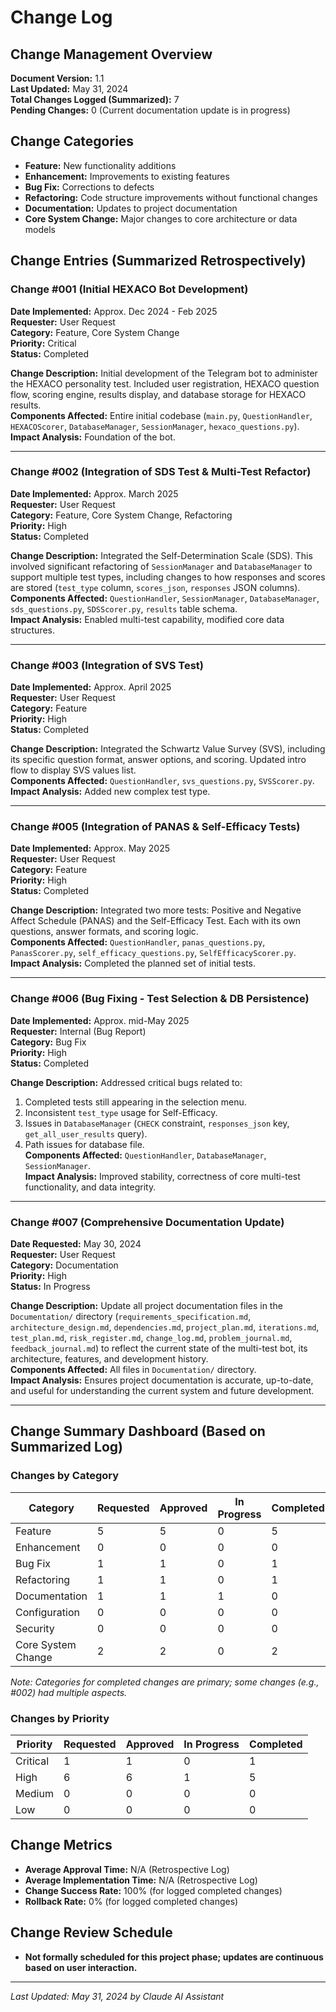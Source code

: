 # Change Log

## Change Management Overview
**Document Version:** 1.1  
**Last Updated:** May 31, 2024  
**Total Changes Logged (Summarized):** 7  
**Pending Changes:** 0 (Current documentation update is in progress)

## Change Categories
- **Feature:** New functionality additions
- **Enhancement:** Improvements to existing features
- **Bug Fix:** Corrections to defects
- **Refactoring:** Code structure improvements without functional changes
- **Documentation:** Updates to project documentation
- **Core System Change:** Major changes to core architecture or data models

## Change Entries (Summarized Retrospectively)

### Change #001 (Initial HEXACO Bot Development)
**Date Implemented:** Approx. Dec 2024 - Feb 2025  
**Requester:** User Request  
**Category:** Feature, Core System Change  
**Priority:** Critical  
**Status:** Completed  

**Change Description:** Initial development of the Telegram bot to administer the HEXACO personality test. Included user registration, HEXACO question flow, scoring engine, results display, and database storage for HEXACO results.  
**Components Affected:** Entire initial codebase (`main.py`, `QuestionHandler`, `HEXACOScorer`, `DatabaseManager`, `SessionManager`, `hexaco_questions.py`).  
**Impact Analysis:** Foundation of the bot.

---

### Change #002 (Integration of SDS Test & Multi-Test Refactor)
**Date Implemented:** Approx. March 2025  
**Requester:** User Request  
**Category:** Feature, Core System Change, Refactoring  
**Priority:** High  
**Status:** Completed  

**Change Description:** Integrated the Self-Determination Scale (SDS). This involved significant refactoring of `SessionManager` and `DatabaseManager` to support multiple test types, including changes to how responses and scores are stored (`test_type` column, `scores_json`, `responses` JSON columns).  
**Components Affected:** `QuestionHandler`, `SessionManager`, `DatabaseManager`, `sds_questions.py`, `SDSScorer.py`, `results` table schema.  
**Impact Analysis:** Enabled multi-test capability, modified core data structures.

---

### Change #003 (Integration of SVS Test)
**Date Implemented:** Approx. April 2025  
**Requester:** User Request  
**Category:** Feature  
**Priority:** High  
**Status:** Completed  

**Change Description:** Integrated the Schwartz Value Survey (SVS), including its specific question format, answer options, and scoring. Updated intro flow to display SVS values list.  
**Components Affected:** `QuestionHandler`, `svs_questions.py`, `SVSScorer.py`.  
**Impact Analysis:** Added new complex test type.

---



### Change #005 (Integration of PANAS & Self-Efficacy Tests)
**Date Implemented:** Approx. May 2025  
**Requester:** User Request  
**Category:** Feature  
**Priority:** High  
**Status:** Completed  

**Change Description:** Integrated two more tests: Positive and Negative Affect Schedule (PANAS) and the Self-Efficacy Test. Each with its own questions, answer formats, and scoring logic.  
**Components Affected:** `QuestionHandler`, `panas_questions.py`, `PanasScorer.py`, `self_efficacy_questions.py`, `SelfEfficacyScorer.py`.  
**Impact Analysis:** Completed the planned set of initial tests.

---

### Change #006 (Bug Fixing - Test Selection & DB Persistence)
**Date Implemented:** Approx. mid-May 2025  
**Requester:** Internal (Bug Report)  
**Category:** Bug Fix  
**Priority:** High  
**Status:** Completed  

**Change Description:** Addressed critical bugs related to: 
1. Completed tests still appearing in the selection menu.
2. Inconsistent `test_type` usage for Self-Efficacy.
3. Issues in `DatabaseManager` (`CHECK` constraint, `responses_json` key, `get_all_user_results` query).
4. Path issues for database file.  
**Components Affected:** `QuestionHandler`, `DatabaseManager`, `SessionManager`.  
**Impact Analysis:** Improved stability, correctness of core multi-test functionality, and data integrity.

---

### Change #007 (Comprehensive Documentation Update)
**Date Requested:** May 30, 2024  
**Requester:** User Request  
**Category:** Documentation  
**Priority:** High  
**Status:** In Progress  

**Change Description:** Update all project documentation files in the `Documentation/` directory (`requirements_specification.md`, `architecture_design.md`, `dependencies.md`, `project_plan.md`, `iterations.md`, `test_plan.md`, `risk_register.md`, `change_log.md`, `problem_journal.md`, `feedback_journal.md`) to reflect the current state of the multi-test bot, its architecture, features, and development history.  
**Components Affected:** All files in `Documentation/` directory.  
**Impact Analysis:** Ensures project documentation is accurate, up-to-date, and useful for understanding the current system and future development.

---

## Change Summary Dashboard (Based on Summarized Log)

### Changes by Category
| Category | Requested | Approved | In Progress | Completed | Rejected |
|--------------------|-----------|----------|-------------|-----------|----------|
| Feature            | 5         | 5        | 0           | 5         | 0        |
| Enhancement        | 0         | 0        | 0           | 0         | 0        |
| Bug Fix            | 1         | 1        | 0           | 1         | 0        |
| Refactoring        | 1         | 1        | 0           | 1         | 0        |
| Documentation      | 1         | 1        | 1           | 0         | 0        |
| Configuration      | 0         | 0        | 0           | 0         | 0        |
| Security           | 0         | 0        | 0           | 0         | 0        |
| Core System Change | 2         | 2        | 0           | 2         | 0        |

*Note: Categories for completed changes are primary; some changes (e.g., #002) had multiple aspects.*

### Changes by Priority
| Priority | Requested | Approved | In Progress | Completed |
|----------|-----------|----------|-------------|-----------|
| Critical | 1         | 1        | 0           | 1         |
| High     | 6         | 6        | 1           | 5         |
| Medium   | 0         | 0        | 0           | 0         |
| Low      | 0         | 0        | 0           | 0         |

## Change Metrics
- **Average Approval Time:** N/A (Retrospective Log)
- **Average Implementation Time:** N/A (Retrospective Log)
- **Change Success Rate:** 100% (for logged completed changes)
- **Rollback Rate:** 0% (for logged completed changes)

## Change Review Schedule
- **Not formally scheduled for this project phase; updates are continuous based on user interaction.**

---
*Last Updated: May 31, 2024 by Claude AI Assistant* 